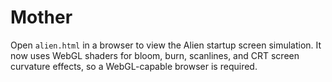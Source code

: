 # Mother

Open `alien.html` in a browser to view the Alien startup screen simulation. It now uses WebGL shaders for bloom, burn, scanlines, and CRT screen curvature effects, so a WebGL-capable browser is required.
